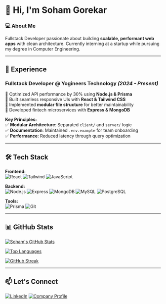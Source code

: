 # 👋 Hi, I'm Soham Gorekar  

### 💻 About Me  
Fullstack Developer passionate about building **scalable, performant web apps** with clean architecture. Currently interning at a startup while pursuing my degree in Computer Engineering.  

---

## 🚀 Experience  

### **Fullstack Developer @ Yogineers Technology** *(2024 - Present)*  
🔹 Optimized API performance by 30% using **Node.js & Prisma**  
🔹 Built seamless responsive UIs with **React & Tailwind CSS**  
🔹 Implemented **modular file structure** for better maintainability  
🔹 Developed fintech microservices with **Express & MongoDB**  

**Key Principles:**  
✅ **Modular Architecture**: Separated `client/` and `server/` logic  
✅ **Documentation**: Maintained `.env.example` for team onboarding  
✅ **Performance**: Reduced latency through query optimization  

---

## 🛠️ Tech Stack  

**Frontend:**  
![React](https://img.shields.io/badge/React-61DAFB?style=for-the-badge&logo=react&logoColor=black)
![Tailwind](https://img.shields.io/badge/Tailwind_CSS-38B2AC?style=for-the-badge&logo=tailwind-css&logoColor=white)
![JavaScript](https://img.shields.io/badge/JavaScript-F7DF1E?style=for-the-badge&logo=javascript&logoColor=black)

**Backend:**  
![Node.js](https://img.shields.io/badge/Node.js-339933?style=for-the-badge&logo=nodedotjs&logoColor=white)
![Express](https://img.shields.io/badge/Express-000000?style=for-the-badge&logo=express&logoColor=white)
![MongoDB](https://img.shields.io/badge/MongoDB-47A248?style=for-the-badge&logo=mongodb&logoColor=white)
![MySQL](https://img.shields.io/badge/MySQL-4479A1?style=for-the-badge&logo=mysql&logoColor=white)
![PostgreSQL](https://img.shields.io/badge/PostgreSQL-4169E1?style=for-the-badge&logo=postgresql&logoColor=white)

**Tools:**  
![Prisma](https://img.shields.io/badge/Prisma-2D3748?style=for-the-badge&logo=prisma&logoColor=white)
![Git](https://img.shields.io/badge/Git-F05032?style=for-the-badge&logo=git&logoColor=white)

---

## 📊 GitHub Stats  

<!-- Dynamic stats - Paste these lines at the bottom of your README -->
[![Soham's GitHub Stats](https://github-readme-stats.vercel.app/api?username=sohamgorekar&show_icons=true&theme=radical)](https://github.com/sohamgorekar)  

[![Top Languages](https://github-readme-stats.vercel.app/api/top-langs/?username=sohamgorekar&layout=compact&theme=radical)](https://github.com/sohamgorekar)  

[![GitHub Streak](https://streak-stats.demolab.com/?user=sohamgorekar&theme=radical)](https://git.io/streak-stats)  

---

## 📫 Let's Connect  

[![LinkedIn](https://img.shields.io/badge/-LinkedIn-0077B5?style=for-the-badge&logo=linkedin&logoColor=white)](https://www.linkedin.com/in/soham-gorekar-2387bb290)
[![Company Profile](https://img.shields.io/badge/Yogineers-0077B5?style=for-the-badge&logo=linkedin&logoColor=white)](https://www.linkedin.com/company/yogineers-texhnology-private-limitied)
